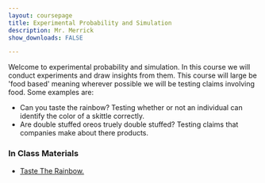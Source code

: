 ```yaml
---
layout: coursepage
title: Experimental Probability and Simulation
description: Mr. Merrick 
show_downloads: FALSE

---
```


Welcome to experimental probability and simulation. In this course we will conduct experiments and draw insights from them. This course will large be 'food based' meaning wherever possible we will be testing claims involving food. Some examples are:

* Can you taste the rainbow? Testing whether or not an individual can identify the color of a skittle correctly. 
* Are double stuffed oreos truely double stuffed? Testing claims that companies make about there products. 


### In Class Materials
* <a href="https://merrickmath.github.io/MerrickMath.github.io-ExperimentalProbability/Activities/TasteTheRainbow.pdf"> Taste The Rainbow. </a>




  




